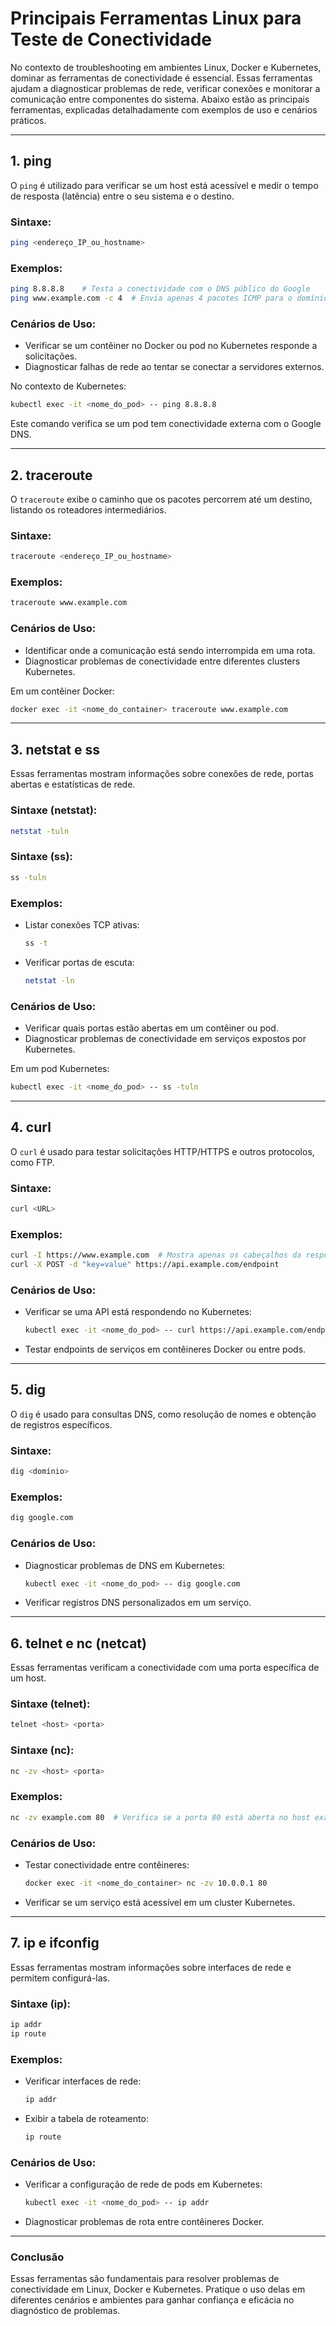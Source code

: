 # Principais Ferramentas Linux para Teste de Conectividade

No contexto de troubleshooting em ambientes Linux, Docker e Kubernetes, dominar as ferramentas de conectividade é essencial. Essas ferramentas ajudam a diagnosticar problemas de rede, verificar conexões e monitorar a comunicação entre componentes do sistema. Abaixo estão as principais ferramentas, explicadas detalhadamente com exemplos de uso e cenários práticos.

---

## 1. **ping**
O `ping` é utilizado para verificar se um host está acessível e medir o tempo de resposta (latência) entre o seu sistema e o destino.

### Sintaxe:
```bash
ping <endereço_IP_ou_hostname>
```

### Exemplos:
```bash
ping 8.8.8.8    # Testa a conectividade com o DNS público do Google
ping www.example.com -c 4  # Envia apenas 4 pacotes ICMP para o domínio example.com
```

### Cenários de Uso:
- Verificar se um contêiner no Docker ou pod no Kubernetes responde a solicitações.
- Diagnosticar falhas de rede ao tentar se conectar a servidores externos.

No contexto de Kubernetes:
```bash
kubectl exec -it <nome_do_pod> -- ping 8.8.8.8
```
Este comando verifica se um pod tem conectividade externa com o Google DNS.

---

## 2. **traceroute**
O `traceroute` exibe o caminho que os pacotes percorrem até um destino, listando os roteadores intermediários.

### Sintaxe:
```bash
traceroute <endereço_IP_ou_hostname>
```

### Exemplos:
```bash
traceroute www.example.com
```

### Cenários de Uso:
- Identificar onde a comunicação está sendo interrompida em uma rota.
- Diagnosticar problemas de conectividade entre diferentes clusters Kubernetes.

Em um contêiner Docker:
```bash
docker exec -it <nome_do_container> traceroute www.example.com
```
---

## 3. **netstat** e **ss**
Essas ferramentas mostram informações sobre conexões de rede, portas abertas e estatísticas de rede.

### Sintaxe (netstat):
```bash
netstat -tuln
```

### Sintaxe (ss):
```bash
ss -tuln
```

### Exemplos:
- Listar conexões TCP ativas:
  ```bash
  ss -t
  ```
- Verificar portas de escuta:
  ```bash
  netstat -ln
  ```

### Cenários de Uso:
- Verificar quais portas estão abertas em um contêiner ou pod.
- Diagnosticar problemas de conectividade em serviços expostos por Kubernetes.

Em um pod Kubernetes:
```bash
kubectl exec -it <nome_do_pod> -- ss -tuln
```

---

## 4. **curl**
O `curl` é usado para testar solicitações HTTP/HTTPS e outros protocolos, como FTP.

### Sintaxe:
```bash
curl <URL>
```

### Exemplos:
```bash
curl -I https://www.example.com  # Mostra apenas os cabeçalhos da resposta HTTP
curl -X POST -d "key=value" https://api.example.com/endpoint
```

### Cenários de Uso:
- Verificar se uma API está respondendo no Kubernetes:
  ```bash
  kubectl exec -it <nome_do_pod> -- curl https://api.example.com/endpoint
  ```
- Testar endpoints de serviços em contêineres Docker ou entre pods.

---

## 5. **dig**
O `dig` é usado para consultas DNS, como resolução de nomes e obtenção de registros específicos.

### Sintaxe:
```bash
dig <domínio>
```

### Exemplos:
```bash
dig google.com
```

### Cenários de Uso:
- Diagnosticar problemas de DNS em Kubernetes:
  ```bash
  kubectl exec -it <nome_do_pod> -- dig google.com
  ```
- Verificar registros DNS personalizados em um serviço.

---

## 6. **telnet** e **nc (netcat)**
Essas ferramentas verificam a conectividade com uma porta específica de um host.

### Sintaxe (telnet):
```bash
telnet <host> <porta>
```

### Sintaxe (nc):
```bash
nc -zv <host> <porta>
```

### Exemplos:
```bash
nc -zv example.com 80  # Verifica se a porta 80 está aberta no host example.com
```

### Cenários de Uso:
- Testar conectividade entre contêineres:
  ```bash
  docker exec -it <nome_do_container> nc -zv 10.0.0.1 80
  ```
- Verificar se um serviço está acessível em um cluster Kubernetes.

---

## 7. **ip** e **ifconfig**
Essas ferramentas mostram informações sobre interfaces de rede e permitem configurá-las.

### Sintaxe (ip):
```bash
ip addr
ip route
```

### Exemplos:
- Verificar interfaces de rede:
  ```bash
  ip addr
  ```
- Exibir a tabela de roteamento:
  ```bash
  ip route
  ```

### Cenários de Uso:
- Verificar a configuração de rede de pods em Kubernetes:
  ```bash
  kubectl exec -it <nome_do_pod> -- ip addr
  ```
- Diagnosticar problemas de rota entre contêineres Docker.

---

### Conclusão
Essas ferramentas são fundamentais para resolver problemas de conectividade em Linux, Docker e Kubernetes. Pratique o uso delas em diferentes cenários e ambientes para ganhar confiança e eficácia no diagnóstico de problemas.
